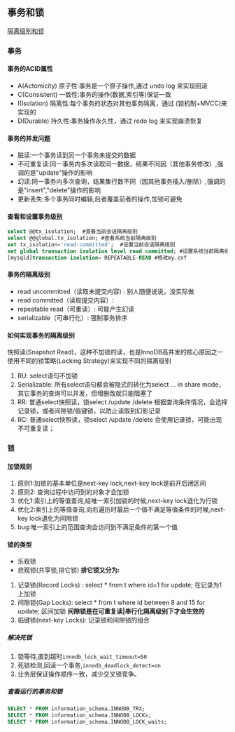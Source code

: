## 事务和锁

[隔离级别和锁](http://www.cnblogs.com/crazylqy/p/7611069.html)

### 事务

#### 事务的ACID属性
- A(Actomicity) 原子性:事务是一个原子操作,通过 undo log 来实现回滚
- C(Consistent) 一致性:事务的操作(数据,索引等)保证一致
- I(Isolation)  隔离性:每个事务的状态对其他事务隔离，通过 (锁机制+MVCC)来实现的
- D(Durable)    持久性:事务操作永久性，通过 redo log 来实现崩溃恢复

#### 事务的并发问题

- 脏读:一个事务读到另一个事务未提交的数据
- 不可重复读:同一事务内多次读取同一数据，结果不同因（其他事务修改）,强调的是"update"操作的影响
- 幻读:同一事务内多次查询，结果集行数不同（因其他事务插入/删除）,强调的是"insert","delete"操作的影响
- 更新丢失:多个事务同时编辑,后者覆盖前者的操作,加锁可避免

#### 查看和设置事务级别
```sql
select @@tx_isolation;  #查看当前会话隔离级别
select @@global.tx_isolation; #查看系统当前隔离级别
set tx_isolation='read-committed';  #设置当前会话隔离级别
set global transaction isolation level read committed; #设置系统当前隔离级别
[mysqld]transaction-isolation= REPEATABLE-READ #修改my.cnf
```
#### 事务的隔离级别
- read uncommitted（读取未提交内容) : 别人随便说说，没实际做
- read committed（读取提交内容）:
- repeatable read（可重读）: 可能产生幻读
- serializable（可串行化）: 强制事务排序

#### 如何实现事务的隔离级别
快照读(Snapshot Read)，这种不加锁的读，也是InnoDB高并发的核心原因之一
使用不同的锁策略(Locking Strategy)来实现不同的隔离级别
1. RU: select语句不加锁
2. Serializable: 所有select语句都会被隐式的转化为select ... in share mode，其它事务的查询可以并发，但增删改就只能阻塞了
3. RR: 普通select快照读，锁select /update /delete 根据查询条件情况，会选择记录锁，或者间隙锁/临键锁，以防止读取到幻影记录
4. RC: 普通select快照读，锁select /update /delete 会使用记录锁，可能出现不可重复读；



### 锁

#### 加锁规则
1. 原则1:加锁的基本单位是next-key lock,next-key lock是前开后闭区间
2. 原则2: 查询过程中访问到的对象才会加锁
3. 优化1:索引上的等值查询,给唯一索引加锁的时候,next-key lock退化为行锁
4. 优化2:索引上的等值查询,向右遍历时最后一个值不满足等值条件的时候,next-key lock退化为间隙锁
5. bug:唯一索引上的范围查询会访问到不满足条件的第一个值

#### 锁的类型
- 乐观锁
- 悲观锁(共享锁,排它锁)
**排它锁又分为:**
1. 记录锁(Record Locks) : select * from t where id=1 for update; 在记录为1上加锁
2. 间隙锁(Gap Locks): select * from t where id between 8 and 15 for update; 区间加锁 **间隙锁是在可重复读|串行化隔离级别下才会生效的**
3. 临键锁(next-key Locks): 记录锁和间隙锁的组合

##### 解决死锁
1. 锁等待,直到超时`innodb_lock_wait_timeout=50`
2. 死锁检测,回滚一个事务,`innodb_deadlock_detect=on`
3. 业务层保证操作顺序一致，减少交叉锁竞争。

##### 查看运行的事务和锁
```sql
SELECT * FROM information_schema.INNODB_TRX; 
SELECT * FROM information_schema.INNODB_LOCKs;
SELECT * FROM information_schema.INNODB_LOCK_waits;

```